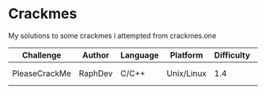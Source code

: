 # Crackmes
My solutions to some crackmes i attempted from crackmes.one

| Challenge | Author | Language | Platform | Difficulty | Quality | Arch |
| --------- | ------ | -------- | -------- | ---------- | ------- | ---- |
| PleaseCrackMe | RaphDev | C/C++ | Unix/Linux | 1.4 | 4.5 | x86-64 |
